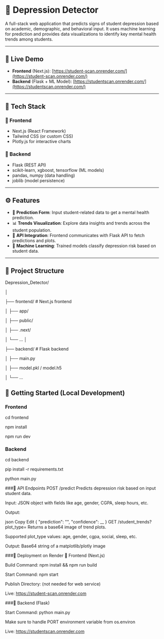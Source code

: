 # 🧠 Depression Detector

A full-stack web application that predicts signs of student depression based on academic, demographic, and behavioral input. It uses machine learning for prediction and provides data visualizations to identify key mental health trends among students.

---

## 🔗 Live Demo

- **Frontend** (Next.js): [https://student-scan.onrender.com/](https://student-scan.onrender.com/)
- **Backend** (Flask + ML Model): [https://studentscan.onrender.com/](https://studentscan.onrender.com/)

---

## 🧩 Tech Stack

### 🚀 Frontend
- Next.js (React Framework)
- Tailwind CSS (or custom CSS)
- Plotly.js for interactive charts

### 🧠 Backend
- Flask (REST API)
- scikit-learn, xgboost, tensorflow (ML models)
- pandas, numpy (data handling)
- joblib (model persistence)

---

## ⚙️ Features

- 🧾 **Prediction Form**: Input student-related data to get a mental health prediction.
- 📊 **Trends Visualization**: Explore data insights and trends across the student population.
- 🔌 **API Integration**: Frontend communicates with Flask API to fetch predictions and plots.
- 🧠 **Machine Learning**: Trained models classify depression risk based on student data.

---

## 📂 Project Structure
Depression_Detector/

│

├── frontend/ # Next.js frontend

│ ├── app/ 

│ ├── public/

│ ├── .next/

│ └── ...
│

├── backend/ # Flask backend

│ ├── main.py

│ ├── model.pkl / model.h5

│ └── ...

## 🔧 Getting Started (Local Development)

### Frontend
cd frontend

npm install

npm run dev

### Backend
cd backend

pip install -r requirements.txt

python main.py



###🧪 API Endpoints
POST /predict
Predicts depression risk based on input student data.

Input: JSON object with fields like age, gender, CGPA, sleep hours, etc.

Output:

json
Copy
Edit
{
  "prediction": "",
  "confidence": __
}
GET /student_trends?plot_type=<type>
Returns a base64 image of trend plots.

Supported plot_type values: age, gender, cgpa, social, sleep, etc.

Output: Base64 string of a matplotlib/plotly image



###🚀 Deployment on Render
🔷 Frontend (Next.js)

Build Command: npm install && npm run build

Start Command: npm start

Publish Directory: (not needed for web service)

Live: https://student-scan.onrender.com


###🔶 Backend (Flask)

Start Command: python main.py

Make sure to handle PORT environment variable from os.environ

Live: https://studentscan.onrender.com

